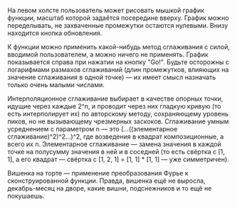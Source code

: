 На левом холсте пользователь может рисовать мышкой график функции, масштаб которой задаётся посередине вверху.  График можно переделывать, не захваченные промежутки остаются нулевыми. Внизу находится кнопка обновления.

К функции можно применить какой-нибудь метод сглаживания с силой, вводимой пользователем, а можно ничего не применять. График показывается справа при нажатии на кнопку "Go!". Будьте осторожны с логарифмами размахов сглаживаний (длин промежутков, влияющих на значение сглаживания в одной точке) — их имеет смысл назначать только очень малыми числами.

Интерполяционное сглаживание выбирает в качестве опорных точки, идущие через каждые 2^n, и проводит через них гладкую кривую (то есть интерполирует их) по авторскому методу, сохраняющему уровень пиков, но не вызывающему чрезмерных заскоков. Сглаживание умным усреднением с параметром n — это (...((элементарное сглаживание)^2)^2...)^2, где возведения в квадрат композиционные, а всего их n. Элементарное сглаживание — замена значения в каждой точке на полусумму значения в ней и в соседней (то есть свёртка с [1, 1], а его квадрат — свёртка с [1, 2, 1] = [1, 1] * [1, 1] — уже симметричен).

Вишенка на торте — применение преобразования Фурье к сконструированной функции. Правда, вишенка ещё не выросла, декабрь-месяц на дворе, какие вишни, подснежников и то ещё не покушаешь.
